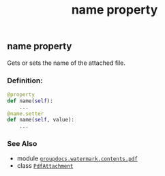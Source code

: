 ﻿---
title: name property
second_title: GroupDocs.Watermark for Python via .NET API References
description: 
type: docs
url: /python-net/groupdocs.watermark.contents.pdf/pdfattachment/name/
is_root: false
weight: 70
---

## name property


Gets or sets the name of the attached file.
### Definition:
```python
@property
def name(self):
    ...
@name.setter
def name(self, value):
    ...
```

### See Also
* module [`groupdocs.watermark.contents.pdf`](../../)
* class [`PdfAttachment`](/watermark/python-net/groupdocs.watermark.contents.pdf/pdfattachment)
